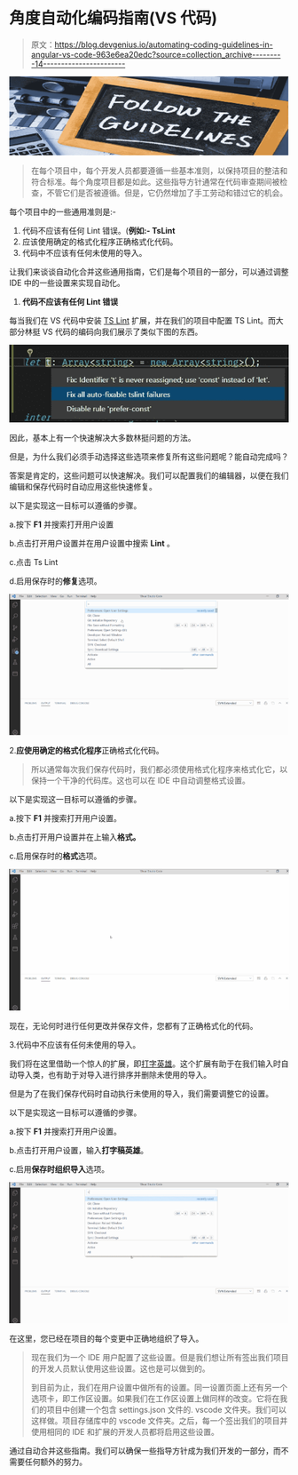 # 角度自动化编码指南(VS 代码)

> 原文：<https://blog.devgenius.io/automating-coding-guidelines-in-angular-vs-code-963e6ea20edc?source=collection_archive---------14----------------------->

![](img/fa9fc883fc75a3cc14cc2f8729d9d462.png)

> 在每个项目中，每个开发人员都要遵循一些基本准则，以保持项目的整洁和符合标准。每个角度项目都是如此。这些指导方针通常在代码审查期间被检查，不管它们是否被遵循。但是，它仍然增加了手工劳动和错过它的机会。

每个项目中的一些通用准则是:-

1.  代码不应该有任何 Lint 错误。(**例如:- TsLint**
2.  应该使用确定的格式化程序正确格式化代码。
3.  代码中不应该有任何未使用的导入。

让我们来谈谈自动化合并这些通用指南，它们是每个项目的一部分，可以通过调整 IDE 中的一些设置来实现自动化。

1.  **代码不应该有任何 Lint 错误**

每当我们在 VS 代码中安装 [TS Lint](https://marketplace.visualstudio.com/items?itemName=ms-vscode.vscode-typescript-tslint-plugin) 扩展，并在我们的项目中配置 TS Lint。而大部分林挺 VS 代码的编码向我们展示了类似下图的东西。

![](img/8616f40a035b11ce54065a11554ae6db.png)

因此，基本上有一个快速解决大多数林挺问题的方法。

但是，为什么我们必须手动选择这些选项来修复所有这些问题呢？能自动完成吗？

答案是肯定的，这些问题可以快速解决。我们可以配置我们的编辑器，以便在我们编辑和保存代码时自动应用这些快速修复。

以下是实现这一目标可以遵循的步骤。

a.按下 **F1** 并搜索打开用户设置

b.点击打开用户设置并在用户设置中搜索 **Lint** 。

c.点击 Ts Lint

d.启用保存时的**修复**选项。

![](img/369a1667b236367d8799e5333d114383.png)

2.**应使用确定的格式化程序**正确格式化代码。

> 所以通常每次我们保存代码时，我们都必须使用格式化程序来格式化它，以保持一个干净的代码库。这也可以在 IDE 中自动调整格式设置。

以下是实现这一目标可以遵循的步骤。

a.按下 **F1** 并搜索打开用户设置。

b.点击打开用户设置并在上输入**格式。**

c.启用保存时的**格式**选项。

![](img/b4616106c12d0002e7f0ae8e3f39e0ea.png)

现在，无论何时进行任何更改并保存文件，您都有了正确格式化的代码。

3.代码中不应该有任何未使用的导入。

我们将在这里借助一个惊人的扩展，即[打字英雄](https://marketplace.visualstudio.com/items?itemName=rbbit.typescript-hero)。这个扩展有助于在我们输入时自动导入类，也有助于对导入进行排序并删除未使用的导入。

但是为了在我们保存代码时自动执行未使用的导入，我们需要调整它的设置。

以下是实现这一目标可以遵循的步骤。

a.按下 **F1** 并搜索打开用户设置。

b.点击打开用户设置，输入**打字稿英雄**。

c.启用**保存时组织导入**选项。

![](img/2e6c6faf06d02787ebfbd2a338d3e14a.png)

在这里，您已经在项目的每个变更中正确地组织了导入。

> 现在我们为一个 IDE 用户配置了这些设置。但是我们想让所有签出我们项目的开发人员默认使用这些设置。这也是可以做到的。
> 
> 到目前为止，我们在用户设置中做所有的设置。同一设置页面上还有另一个选项卡，即工作区设置。如果我们在工作区设置上做同样的改变。它将在我们的项目中创建一个包含 settings.json 文件的. vscode 文件夹。我们可以这样做。项目存储库中的 vscode 文件夹。之后，每一个签出我们的项目并使用相同的 IDE 和扩展的开发人员都将启用这些设置。

通过自动合并这些指南。我们可以确保一些指导方针成为我们开发的一部分，而不需要任何额外的努力。